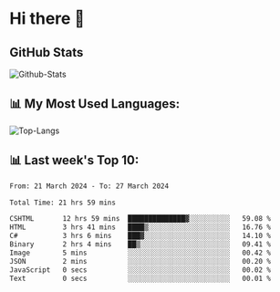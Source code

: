# Hi there 👋

## GitHub Stats
![Github-Stats](https://github-readme-stats-sigma-five.vercel.app/api?username=ltorson&show_icons=true&theme=radical&count_private=true)

## 📊 My Most Used Languages:
![Top-Langs](https://github-readme-stats-sigma-five.vercel.app/api/top-langs/?username=LTorson&layout=compact&langs_count=10)

## 📊 Last week's Top 10:
<!--START_SECTION:waka-->

```txt
From: 21 March 2024 - To: 27 March 2024

Total Time: 21 hrs 59 mins

CSHTML       12 hrs 59 mins  ██████████████▓░░░░░░░░░░   59.08 %
HTML         3 hrs 41 mins   ████▒░░░░░░░░░░░░░░░░░░░░   16.76 %
C#           3 hrs 6 mins    ███▓░░░░░░░░░░░░░░░░░░░░░   14.10 %
Binary       2 hrs 4 mins    ██▒░░░░░░░░░░░░░░░░░░░░░░   09.41 %
Image        5 mins          ░░░░░░░░░░░░░░░░░░░░░░░░░   00.42 %
JSON         2 mins          ░░░░░░░░░░░░░░░░░░░░░░░░░   00.20 %
JavaScript   0 secs          ░░░░░░░░░░░░░░░░░░░░░░░░░   00.02 %
Text         0 secs          ░░░░░░░░░░░░░░░░░░░░░░░░░   00.01 %
```

<!--END_SECTION:waka-->
